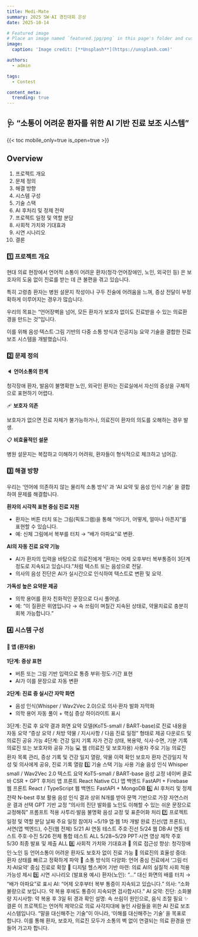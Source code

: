 ```yaml
---
title: Medi-Mate
summary: 2025 SW·AI 경진대회 은상
date: 2025-10-14

# Featured image
# Place an image named `featured.jpg/png` in this page's folder and customize its options here.
image:
  caption: 'Image credit: [**Unsplash**](https://unsplash.com)'

authors:
  - admin

tags:
  - Contest

content_meta:
  trending: true
---
```



## 🩺 “소통이 어려운 환자를 위한 AI 기반 진료 보조 시스템”



{{< toc mobile_only=true is_open=true >}}

## Overview
1. 프로젝트 개요
2. 문제 정의
3. 해결 방향 
4. 시스템 구성 
5. 기술 스택
6. AI 후처리 및 정제 전략
7. 프로젝트 일정 및 역할 분담
8. 사회적 가치와 기대효과
9. 시연 시나리오
10. 결론


### 1️⃣ 프로젝트 개요

현대 의료 현장에서 언어적 소통이 어려운 환자(청각·언어장애인, 노인, 외국인 등) 은 보호자의 도움 없이 진료를 받는 데 큰 불편을 겪고 있습니다.

특히 고령층 환자는 병원 설문지 작성이나 구두 진술에 어려움을 느껴, 증상 전달이 부정확하게 이루어지는 경우가 많습니다.

우리의 목표는 “언어장벽을 넘어, 모든 환자가 보호자 없이도 진료받을 수 있는 의료환경을 만드는 것”입니다.

이를 위해 음성·텍스트·그림 기반의 다중 소통 방식과 인공지능 요약 기술을 결합한 진료 보조 시스템을 개발했습니다.

### 2️⃣ 문제 정의


🔈 **언어소통의 한계**	

청각장애 환자, 발음이 불명확한 노인, 외국인 환자는 진료실에서 자신의 증상을 구체적으로 표현하기 어렵다.


🩹 **보호자 의존**	

보호자가 없으면 진료 자체가 불가능하거나, 의료진이 환자의 의도를 오해하는 경우 발생.


📋 **비효율적인 설문**

병원 설문지는 복잡하고 이해하기 어려워, 환자들이 형식적으로 체크하고 넘어감.


### 3️⃣ 해결 방향

우리는 ‘언어에 의존하지 않는 물리적 소통 방식’ 과 ‘AI 요약 및 음성 인식 기술’ 을 결합하여 문제를 해결합니다.

**환자의 시각적 표현 중심 진료 지원**

- 환자는 버튼 터치 또는 그림(픽토그램)을 통해 “어디가, 어떻게, 얼마나 아픈지”를 표현할 수 있습니다.
- 예: 신체 그림에서 복부를 터치 → “배가 아파요”로 변환.


**AI의 자동 진료 요약 기능**

- AI가 환자의 입력을 바탕으로 의료진에게 “환자는 어제 오후부터 복부통증이 3단계 정도로 지속되고 있습니다.”처럼 텍스트 또는 음성으로 전달.
- 의사의 음성 진단은 AI가 실시간으로 인식하여 텍스트로 변환 및 요약.


**가독성 높은 요약문 제공**

- 의학 용어를 환자 친화적인 문장으로 다시 풀어냄.
- 예: “이 질환은 위염입니다 → 속 쓰림이 며칠간 지속된 상태로, 약물치료로 충분히 회복 가능합니다.”


### 4️⃣ 시스템 구성


#### 📱 앱 (환자용)

**1단계: 증상 표현**

- 버튼 또는 그림 기반 입력으로 통증 부위·정도·기간 표현
- AI가 이를 문장으로 자동 변환

**2단계: 진료 중 실시간 자막 화면**

- 음성 인식(Whisper / Wav2Vec 2.0)으로 의사·환자 발화 자막화
- 의학 용어 자동 풀이 + 핵심 증상 하이라이트 표시

3단계: 진료 후 요약 결과 화면
요약 모델(KoT5-small / BART-base)로 진료 내용을 자동 요약
“증상 요약 / 처방 약물 / 지시사항 / 다음 진료 일정” 형태로 제공
다운로드 및 의료진 공유 가능
4단계: 건강 일지 기록
자가 건강 상태, 복용약, 식사·수면, 기분 기록
의료진 또는 보호자와 공유 가능
💻 웹 (의료진 및 보호자용)
사용자	주요 기능
의료진	환자 목록 관리, 증상 기록 및 건강 일지 열람, 약물 이력 확인
보호자	환자 건강일지 작성 및 의사에게 공유, 진료 기록 열람
5️⃣ 기술 스택
기능	사용 기술
음성 인식	Whisper small / Wav2Vec 2.0
텍스트 요약	KoT5-small / BART-base
음성 교정	네이버 클로바 CSR + GPT 후처리
앱 프론트	React Native CLI
앱 백엔드	FastAPI + Firebase
웹 프론트	React / TypeScript
웹 백엔드	FastAPI + MongoDB
6️⃣ AI 후처리 및 정제 전략
N-best 후보 활용
음성 인식 결과 상위 N개를 받아 문맥 기반으로 가장 자연스러운 결과 선택
GPT 기반 교정
“의사의 진단 발화를 노인도 이해할 수 있는 쉬운 문장으로 교정해줘” 프롬프트 적용
사투리·발음 불명확 음성 교정 및 표준어화 처리
7️⃣ 프로젝트 일정 및 역할 분담
날짜	주요 일정	참여자
~5/19	앱·웹 1차 개발 완료	진선(앱 프론트), 서연(앱 백엔드), 수진(웹 전체)
5/21	AI 연동 테스트	주호·진선
5/24	웹 DB·AI 연동 테스트	주호·수진
5/26	전체 통합 테스트	ALL
5/28~5/29	PPT·시연 영상 제작	주호
5/30	최종 발표 및 제출	ALL
8️⃣ 사회적 가치와 기대효과
👵 의료 접근성 향상: 청각장애인·노인 등 언어소통이 어려운 환자도 보호자 없이 진료 가능
🏥 의료진의 효율성 증대: 환자 상태를 빠르고 정확하게 파악
💬 소통 방식의 다양화: 언어 중심 진료에서 ‘그림·터치·AI요약’ 중심 진료로 확장
🤝 디지털 헬스케어 기반 마련: 의료 AI의 실질적 사회 적용 가능성 제시
9️⃣ 시연 시나리오 (발표용 예시)
환자(노인): “...” 대신 화면의 배를 터치 → “배가 아파요”로 표시
AI: “어제 오후부터 복부 통증이 지속되고 있습니다.”
의사: “소화불량으로 보입니다. 약 복용 후에도 통증이 지속되면 검사합시다.”
AI 요약:
진단: 소화불량
지시사항: 약 복용 후 3일 뒤 경과 확인
설명: 속 쓰림이 원인으로, 음식 조절 필요
✨ 결론
이 프로젝트는 언어적 제약으로 의료 사각지대에 놓인 사람들을 위한 AI 진료 보조 시스템입니다.
“말을 대신해주는 기술”이 아니라, ‘이해를 대신해주는 기술’ 을 목표로 합니다.
이를 통해 환자, 보호자, 의료진 모두가 소통의 벽 없이 연결되는 의료 환경을 만들어 가고자 합니다.